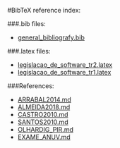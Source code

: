 
#BibTeX reference index:

###.bib files:
 - [general_bibliografy.bib](general_bibliografy.bib)

###.latex files:
 - [legislacao_de_software_tr2.latex](legislacao_de_software_tr2.latex)
 - [legislacao_de_software_tr1.latex](legislacao_de_software_tr1.latex)

###References:
 - [ARRABAL2014.md](ARRABAL2014.md)
 - [ALMEIDA2018.md](ALMEIDA2018.md)
 - [CASTRO2010.md](CASTRO2010.md)
 - [SANTOS2010.md](SANTOS2010.md)
 - [OLHARDIG_PIR.md](OLHARDIG_PIR.md)
 - [EXAME_ANUV.md](EXAME_ANUV.md)
